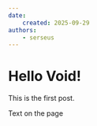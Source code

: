 ```yaml
---
date: 
    created: 2025-09-29
authors: 
    - serseus
---
```

# Hello Void!
This is the first post.

<!-- more -->

Text on the page
